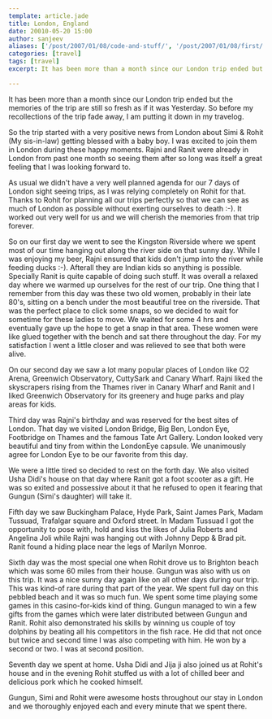 ```yaml
---
template: article.jade
title: London, England
date: 20010-05-20 15:00
author: sanjeev
aliases: ['/post/2007/01/08/code-and-stuff/', '/post/2007/01/08/first/', '/post/2008/01/08/first']
categories: [travel]
tags: [travel]
excerpt: It has been more than a month since our London trip ended but the memories of the trip are still so fresh as if it was Yesterday. So before my recollections of the trip fade away, I am putting it down in my travel blog. 

---
```


It has been more than a month since our London trip ended but the memories of the trip are still so fresh as if it was Yesterday. So before my recollections of the trip fade away, I am putting it down in my travelog. 

So the trip started with a very positive news from London about Simi & Rohit (My sis-in-law) getting blessed with a baby boy. I was excited to join them in London during these happy moments. Rajni and Ranit were already in London from past one month so seeing them after so long was itself a great feeling that I was looking forward to. 

As usual we didn't have a very well planned agenda for our 7 days of London sight seeing trips, as I was relying completely on Rohit for that. Thanks to Rohit for planning all our trips perfectly so that we can see as much of London as possible without exerting ourselves to death :-). It worked out very well for us and we will cherish the memories from that trip forever.  

<span class="more"></span>

So on our first day we went to see the Kingston Riverside where we spent most of our time hanging out along the river side on that sunny day. While I was enjoying my beer, Rajni ensured that kids don't jump into the river while feeding ducks :-). Afterall they are Indian kids so anything is possible. Specially Ranit is quite capable of doing such stuff. It was overall a relaxed day where we warmed up ourselves for the rest of our trip.  One thing that I remember from this day was these two old women, probably in their late 80's, sitting on a bench under the most beautiful tree on the riverside. That was the perfect place to click some snaps, so we decided to wait for sometime for these ladies to move. We waited for some 4 hrs and eventually gave up the hope to get a snap in that area. These women were like glued together with the bench and sat there throughout the day. For my satisfaction I went a little closer and was relieved to see that both were alive.

On our second day we saw a lot many popular places of London like O2 Arena, Greenwich Observatory, CuttySark and Canary Wharf. Rajni liked the skyscrapers rising from the Thames river in Canary Wharf and Ranit and I liked Greenwich Observatory for its greenery and huge parks and play areas for kids. 

Third day was Rajni's birthday and was reserved for the best sites of London. That day we visited London Bridge, Big Ben, London Eye, Footbridge on Thames and the famous Tate Art Gallery. London looked very beautiful and tiny from within the LondonEye capsule.  We unanimously agree for London Eye to be our favorite from this day.

We were a little tired so decided to rest on the forth day. We also visited Usha Didi's house on that day where Ranit got a foot scooter as a gift. He was so exited and possessive about it that he refused to open it fearing that Gungun (Simi's daughter) will take it.

Fifth day we saw Buckingham Palace, Hyde Park, Saint James Park, Madam Tussuad, Trafalgar square and Oxford street. In Madam Tussuad I got the opportunity to pose with, hold and kiss the likes of Julia Roberts and Angelina Joli while Rajni was hanging out with Johnny Depp & Brad pit. Ranit found a hiding place near the legs of Marilyn Monroe. 

Sixth day was the most special one when Rohit drove us to Brighton beach which was some 60 miles from their house. Gungun was also with us on this trip. It was a nice sunny day again like on all other days during our trip. This was kind-of rare during that part of the year. We spent full day on this pebbled beach and it was so much fun. We spent some time playing some games in this casino-for-kids kind of thing. Gungun managed to win a few gifts from the games which were later distributed between Gungun and Ranit. Rohit also demonstrated his skills by winning us couple of toy dolphins by beating all his competitors in the fish race. He did that not once but twice and second time I was also competing with him. He won by a second or two. I was at second position.

Seventh day we spent at home. Usha Didi and Jija ji also joined us at Rohit's house and in the evening Rohit stuffed us with a lot of chilled beer and delicious pork which he cooked himself.

Gungun, Simi and Rohit were awesome hosts throughout our stay in London and we thoroughly enjoyed each and every minute that we spent there.
